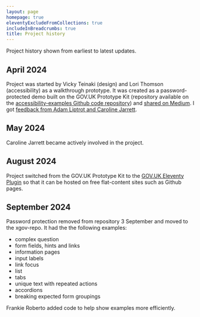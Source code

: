 ```yaml
---
layout: page
homepage: true
eleventyExcludeFromCollections: true
includeInBreadcrumbs: true
title: Project history
---
```


Project history shown from earliest to latest updates.

## April 2024

Project was started by Vicky Teinaki (design) and Lori Thomson (accessibility) as a walkthrough prototype. It was created as a password-protected demo built on the GOV.UK Prototype Kit (repository available on the [accessibility-examples Github code repository](https://github.com/vickytnz/accessibility-examples)) and [shared on Medium](https://medium.com/@vickytnz/side-projects-a-weeknote-starting-22-april-2024-4a62c3efae72). I got [feedback from Adam Liptrot and Caroline Jarrett](https://medium.com/@vickytnz/feedback-a-weeknote-starting-29-april-2024-37d6334a3451).


## May 2024
Caroline Jarrett became actively involved in the project.

## August 2024

Project switched from the GOV.UK Prototype Kit to the [GOV.UK Eleventy Plugin](https://x-govuk.github.io/govuk-eleventy-plugin/get-started/) so that it can be hosted on free flat-content sites such as Github pages.


## September 2024

Password protection removed from repository 3 September and moved to the xgov-repo. It had the the following examples:

- complex question
- form fields, hints and links
- information pages
- input labels
- link focus
- list
- tabs
- unique text with repeated actions
- accordions
- breaking expected form groupings

Frankie Roberto added code to help show examples more efficiently.
